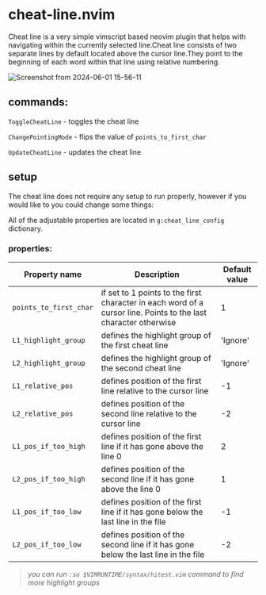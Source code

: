 # cheat-line.nvim

Cheat line is a very simple vimscript based neovim plugin that helps with navigating within the currently 
selected line.Cheat line consists of two separate lines by default located above the cursor line.They 
point to the beginning of each word within that line using relative numbering.

![Screenshot from 2024-06-01 15-56-11](https://github.com/Vlazum/cheat_line.nvim/assets/121399271/ab674ef0-7e8e-4915-b3c2-d6e789d89a13)


## commands:

`ToggleCheatLine`      - toggles the cheat line

`ChangePointingMode`   - flips the value of `points_to_first_char`

`UpdateCheatLine`      - updates the cheat line

## setup
The cheat line does not require any setup to run properly, however if you would like to you could change some things:

All of the adjustable properties are located in `g:cheat_line_config` dictionary.

### properties:

| Property name          | Description                                                                                                     | Default value |                              
| ---------------------- | --------------------------------------------------------------------------------------------------------------- | ------------- |
| `points_to_first_char` | if set to 1 points to the first character in each word of a cursor line. Points to the last character otherwise | 1             |
| `L1_highlight_group`   | defines the highlight group of the first cheat line                                                             | 'Ignore'      |
| `L2_highlight_group`   | defines the highlight group of the second cheat line                                                            | 'Ignore'      |
| `L1_relative_pos`      | defines position of the first line relative to the cursor line                                                  | -1            |
| `L2_relative_pos`      | defines position of the second line relative to the cursor line                                                 | -2            |
| `L1_pos_if_too_high`    | defines position of the first line if it has gone above the line 0                                             | 2             |
| `L2_pos_if_too_high`    | defines position of the second line if it has gone above the line 0                                            | 1             |        
| `L1_pos_if_too_low`     | defines position of the first line if it has gone below the last line in the file                              | -1            |
| `L2_pos_if_too_low`     | defines position of the second line if it has gone below the last line in the file                             | -2            |
> *you can run `:so $VIMRUNTIME/syntax/hitest.vim` command to find more highlight groups*
